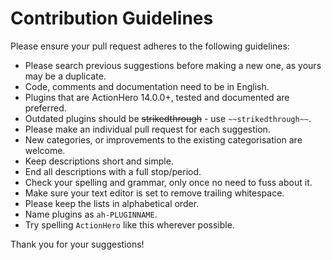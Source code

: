 # Contribution Guidelines
Please ensure your pull request adheres to the following guidelines:

* Please search previous suggestions before making a new one, as yours may be a duplicate.
* Code, comments and documentation need to be in English.
* Plugins that are ActionHero 14.0.0+, tested and documented are preferred.
* Outdated plugins should be ~~strikedthrough~~ - use `~~strikedthrough~~`.
* Please make an individual pull request for each suggestion.
* New categories, or improvements to the existing categorisation are welcome.
* Keep descriptions short and simple.
* End all descriptions with a full stop/period.
* Check your spelling and grammar, only once no need to fuss about it.
* Make sure your text editor is set to remove trailing whitespace.
* Please keep the lists in alphabetical order.
* Name plugins as `ah-PLUGINNAME`.
* Try spelling `ActionHero` like this wherever possible.

Thank you for your suggestions!
